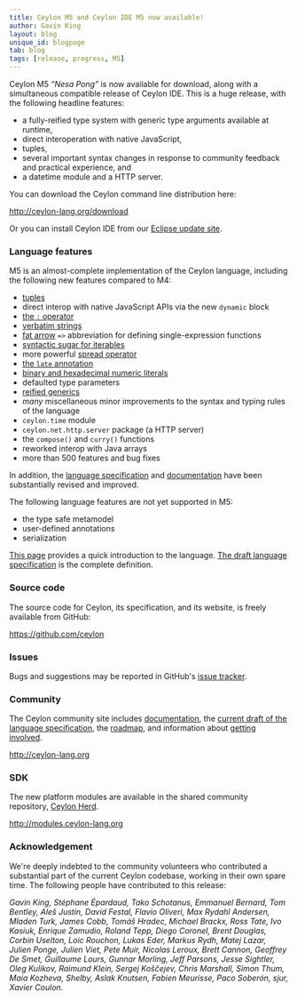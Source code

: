 ```yaml
---
title: Ceylon M5 and Ceylon IDE M5 now available!
author: Gavin King
layout: blog
unique_id: blogpage
tab: blog
tags: [release, progress, M5]
---
```


[M5]: /documentation/1.0/roadmap/?utm_source=blog&utm_medium=web&utm_content=roadmap_m5&utm_campaign=latestrelease#milestone_5_done
[Ceylon Herd]: http://modules.ceylon-lang.org?utm_source=blog&utm_medium=web&utm_content=ide&utm_campaign=latestrelease
[Ceylon IDE]: /documentation/1.0/ide?utm_source=blog&utm_medium=web&utm_content=ide&utm_campaign=latestrelease
[Eclipse update site]: /documentation/1.0/ide/install?utm_source=blog&utm_medium=web&utm_content=ide&utm_campaign=latestrelease
[spec]: /documentation/1.0/spec/?utm_source=blog&utm_medium=web&utm_content=introduction&utm_campaign=latestrelease
[tour]: /documentation/1.0/tour/?utm_source=blog&utm_medium=web&utm_content=introduction&utm_campaign=latestrelease
[intro]: /documentation/1.0/introduction/?utm_source=blog&utm_medium=web&utm_content=introduction&utm_campaign=latestrelease
[roadmap]: /documentation/1.0/roadmap?utm_source=blog&utm_medium=web&utm_content=roadmap&utm_campaign=latestrelease
[documentation]: /documentation/1.0/?utm_source=blog&utm_medium=web&utm_content=documentation&utm_campaign=latestrelease
[code]: /code?utm_source=blog&utm_medium=web&utm_content=code&utm_campaign=latestrelease

Ceylon M5 _&ldquo;Nesa Pong&rdquo;_ is now available for download, along with 
a simultaneous compatible release of Ceylon IDE. This is a huge 
release, with the following headline features:

- a fully-reified type system with generic type arguments 
  available at runtime,
- direct interoperation with native JavaScript,
- tuples,
- several important syntax changes in response to community 
  feedback and practical experience, and
- a datetime module and a HTTP server.

You can download the Ceylon command line distribution here:

<a text-align="center" href="http://ceylon-lang.org/download?utm_source=blog&utm_medium=web&utm_content=download&utm_campaign=latestrelease" class="bubble-button">http://ceylon-lang.org/download</a>

Or you can install Ceylon IDE from our [Eclipse update site].

### Language features

M5 is an almost-complete implementation of the Ceylon language,
including the following new features compared to M4:

- [tuples](/documentation/1.0/tour/sequences/#tuples)
- direct interop with native JavaScript APIs via the new `dynamic` block
- [the `:` operator](/documentation/1.0/tour/attributes-control-structures/#for)
- [verbatim strings](/documentation/1.0/tour/basics/#verbatim_strings)
- [fat arrow](/documentation/1.0/tour/basics/#fat_arrows_and_forward_declaration) 
  `=>` abbreviation for defining single-expression functions
- [syntactic sugar for iterables](/documentation/1.0/tour/sequences/#iterables)
- more powerful [spread operator](/documentation/1.0/tour/functions/#the_spread_operator)
- [the `late` annotation](/documentation/1.0/tour/initialization/#circular_references)
- [binary and hexadecimal numeric literals](/documentation/1.0/tour/language-module/#numeric_literals)
- defaulted type parameters
- [reified generics](/documentation/1.0/tour/generics/#fully_reified_generic_types)
- _many_ miscellaneous minor improvements to the syntax and typing 
  rules of the language
- `ceylon.time` module
- `ceylon.net.http.server` package (a HTTP server)
- the `compose()` and `curry()` functions
- reworked interop with Java arrays
- more than 500 features and bug fixes

In addition, the [language specification][spec] and 
[documentation][tour] have been substantially revised and 
improved.

The following language features are not yet supported in M5:

* the type safe metamodel
* user-defined annotations 
* serialization

[This page][intro] provides a quick introduction to the language. 
[The draft language specification][spec] is the complete definition.

### Source code

The source code for Ceylon, its specification, and its website, is 
freely available from GitHub:

<https://github.com/ceylon>

### Issues

Bugs and suggestions may be reported in GitHub's 
[issue tracker](/code/issues).

### Community

The Ceylon community site includes [documentation][], the [current 
draft of the language specification][spec], the [roadmap][], and 
information about [getting involved][code].

<http://ceylon-lang.org>

### SDK

The new platform modules are available in the shared community 
repository, [Ceylon Herd][].

<http://modules.ceylon-lang.org>

### Acknowledgement

We're deeply indebted to the community volunteers who contributed a 
substantial part of the current Ceylon codebase, working in their own 
spare time. The following people have contributed to this release:

*Gavin King, Stéphane Épardaud, Tako Schotanus, Emmanuel Bernard, 
Tom Bentley, Aleš Justin, David Festal, Flavio Oliveri, 
Max Rydahl Andersen, Mladen Turk, James Cobb, Tomáš Hradec, 
Michael Brackx, Ross Tate, Ivo Kasiuk, Enrique Zamudio, Roland Tepp,
Diego Coronel, Brent Douglas, Corbin Uselton, Loic Rouchon,
Lukas Eder, Markus Rydh, Matej Lazar,
Julien Ponge, Julien Viet, Pete Muir, Nicolas Leroux, Brett Cannon, 
Geoffrey De Smet, Guillaume Lours, Gunnar Morling, Jeff Parsons, 
Jesse Sightler, Oleg Kulikov, Raimund Klein, Sergej Koščejev, 
Chris Marshall, Simon Thum, Maia Kozheva, Shelby, Aslak Knutsen, 
Fabien Meurisse, Paco Soberón, sjur, Xavier Coulon.*
